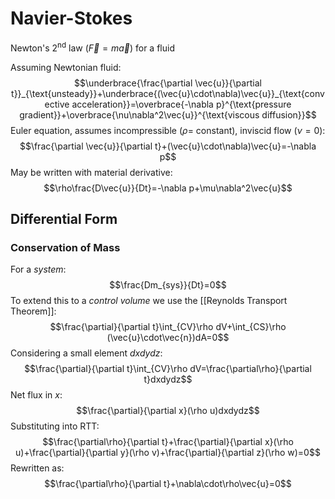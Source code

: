 # Navier-Stokes
Newton's 2<sup>nd</sup> law ($\vec{F} = m\vec{a}$) for a fluid

Assuming Newtonian fluid:
$$\underbrace{\frac{\partial \vec{u}}{\partial t}}_{\text{unsteady}}+\underbrace{(\vec{u}\cdot\nabla)\vec{u}}_{\text{convective acceleration}}=\overbrace{-\nabla p}^{\text{pressure gradient}}+\overbrace{\nu\nabla^2\vec{u}}^{\text{viscous diffusion}}$$
Euler equation, assumes incompressible ($\rho =$ constant), inviscid flow ($\nu = 0$):
$$\frac{\partial \vec{u}}{\partial t}+(\vec{u}\cdot\nabla)\vec{u}=-\nabla p$$
May be written with material derivative:
$$\rho\frac{D\vec{u}}{Dt}=-\nabla p+\mu\nabla^2\vec{u}$$
## Differential Form
### Conservation of Mass
For a *system*:$$\frac{Dm_{sys}}{Dt}=0$$
To extend this to a *control volume* we use the [[Reynolds Transport Theorem]]:$$\frac{\partial}{\partial t}\int_{CV}\rho dV+\int_{CS}\rho (\vec{u}\cdot\vec{n})dA=0$$
Considering a small element $dxdydz$:
$$\frac{\partial}{\partial t}\int_{CV}\rho dV=\frac{\partial\rho}{\partial t}dxdydz$$
Net flux in $x$:
$$\frac{\partial}{\partial x}(\rho u)dxdydz$$
Substituting into RTT:
$$\frac{\partial\rho}{\partial t}+\frac{\partial}{\partial x}(\rho u)+\frac{\partial}{\partial y}(\rho v)+\frac{\partial}{\partial z}(\rho w)=0$$
Rewritten as:
$$\frac{\partial\rho}{\partial t}+\nabla\cdot\rho\vec{u}=0$$